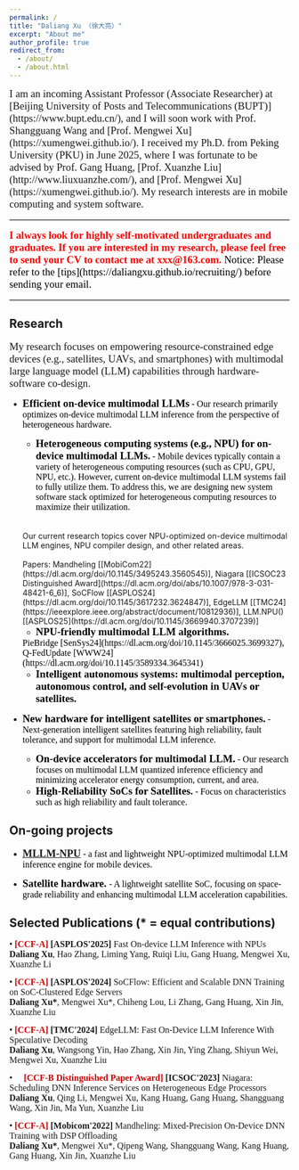 ```yaml
---
permalink: /
title: "Daliang Xu （徐大亮）"
excerpt: "About me"
author_profile: true
redirect_from: 
  - /about/
  - /about.html
---
```

<span style="font-family: 'Times New Roman', Times, serif; font-size: 14pt;">
I am an incoming Assistant Professor (Associate Researcher) at [Beijing University of Posts and Telecommunications (BUPT)](https://www.bupt.edu.cn/), and I will soon work with Prof. Shangguang Wang and [Prof. Mengwei Xu](https://xumengwei.github.io/).
I received my Ph.D. from Peking University (PKU) in June 2025, where I was fortunate to be advised by Prof. Gang Huang, [Prof. Xuanzhe Liu](http://www.liuxuanzhe.com/), and [Prof. Mengwei Xu](https://xumengwei.github.io/).
My research interests are in mobile computing and system software.
</span>

<hr style="border: none; border-top: 1px solid #ccc; margin: 16px 0;" />

<span style="font-family: 'Times New Roman', Times, serif; color: red; font-weight: bold; font-size: 14pt;">
I always look for highly self-motivated undergraduates and graduates. If you are interested in my research, please feel free to send your CV to contact me at xxx@163.com.
</span>

<span style="font-family: 'Times New Roman', Times, serif; color: black; font-size: 14pt;">
Notice: Please refer to the [tips](https://daliangxu.github.io/recruiting/) before sending your email. 
</span>

<hr style="border: none; border-top: 1px solid #ccc; margin: 16px 0;" />

## Research
<span style="font-family: 'Times New Roman', Times, serif; font-size: 14pt;">
My research focuses on empowering resource-constrained edge devices (e.g., satellites, UAVs, and smartphones) with multimodal large language model (LLM) capabilities through hardware-software co-design.
</span>

- <span style="font-family: 'Times New Roman', Times, serif; color: black; font-weight: bold; font-size: 14pt;">Efficient on-device multimodal LLMs</span>
<span style="font-family: 'Times New Roman', Times, serif; color: black; font-size: 12pt;"> - Our research primarily optimizes on-device multimodal LLM inference from the perspective of heterogeneous hardware.
  </span>

  * <span style="font-family: 'Times New Roman', Times, serif; color: black; font-weight: bold; font-size: 14pt;">Heterogeneous computing systems (e.g., NPU) for on-device multimodal LLMs.</span>
  <span style="font-family: 'Times New Roman', Times, serif; color: black; font-size: 12pt;"> - Mobile devices typically contain a variety of heterogeneous computing resources (such as CPU, GPU, NPU, etc.). However, current on-device multimodal LLM systems fail to fully utilize them. To address this, we are designing new system software stack optimized for heterogeneous computing resources to maximize their utilization. 
  <br>
  <br>
  Our current research topics cover NPU-optimized on-device multimodal LLM engines, NPU compiler design, and other related areas.
  <br>
  <br>
  Papers: Mandheling [[MobiCom22](https://dl.acm.org/doi/10.1145/3495243.3560545)], Niagara [[ICSOC23 Distinguished Award](https://dl.acm.org/doi/abs/10.1007/978-3-031-48421-6_6)], SoCFlow [[ASPLOS24](https://dl.acm.org/doi/10.1145/3617232.3624847)], EdgeLLM [[TMC24](https://ieeexplore.ieee.org/abstract/document/10812936)], LLM.NPU() [[ASPLOS25](https://dl.acm.org/doi/10.1145/3669940.3707239)]
  </span>

  * <span style="font-family: 'Times New Roman', Times, serif; color: black; font-weight: bold; font-size: 14pt;">NPU-friendly multimodal LLM algorithms.</span>
  <span style="font-family: 'Times New Roman', Times, serif; color: black; font-size: 12pt;"> 
  PieBridge [SenSys24](https://dl.acm.org/doi/10.1145/3666025.3699327), Q-FedUpdate [WWW24](https://dl.acm.org/doi/10.1145/3589334.3645341)
  </span>

  * <span style="font-family: 'Times New Roman', Times, serif; color: black; font-weight: bold; font-size: 14pt;">Intelligent autonomous systems: multimodal perception, autonomous control, and self-evolution in UAVs or satellites.</span>

- <span style="font-family: 'Times New Roman', Times, serif; color: black; font-weight: bold; font-size: 14pt;">New hardware for intelligent satellites or smartphones.</span>
  <span style="font-family: 'Times New Roman', Times, serif; color: black; font-size: 12pt;"> - Next-generation intelligent satellites featuring high reliability, fault tolerance, and support for multimodal LLM inference.
  </span>

  * <span style="font-family: 'Times New Roman', Times, serif; color: black; font-weight: bold; font-size: 14pt;">On-device accelerators for multimodal LLM.</span>
  <span style="font-family: 'Times New Roman', Times, serif; color: black; font-size: 12pt;"> - Our research focuses on multimodal LLM quantized inference efficiency and minimizing accelerator energy consumption, current, and area.
  </span>

  * <span style="font-family: 'Times New Roman', Times, serif; color: black; font-weight: bold; font-size: 14pt;">High-Reliability SoCs for Satellites.</span>
  <span style="font-family: 'Times New Roman', Times, serif; color: black; font-size: 12pt;"> - Focus on characteristics such as high reliability and fault tolerance.
  </span>


## On-going projects
- <span style="font-family: 'Times New Roman', Times, serif; color: black; font-weight: bold; font-size: 14pt;">[MLLM-NPU](https://github.com/UbiquitousLearning/mllm)</span>
<span style="font-family: 'Times New Roman', Times, serif; color: black; font-size: 12pt;"> - 
  a fast and lightweight NPU-optimized multimodal LLM inference engine for mobile devices.
  </span>


- <span style="font-family: 'Times New Roman', Times, serif; color: black; font-weight: bold; font-size: 14pt;">Satellite hardware. </span>
<span style="font-family: 'Times New Roman', Times, serif; color: black; font-size: 12pt;"> - 
  A lightweight satellite SoC, focusing on space-grade reliability and enhancing multimodal LLM acceleration capabilities.
  </span>


## Selected Publications (* = equal contributions)
<div style="font-family: 'Times New Roman', Times, serif; font-size: 16px;">

<div style="margin-bottom: 14px;">
• <b><span style="color: #c00;">[CCF-A]</span></b> <b>[ASPLOS'2025]</b> Fast On-device LLM Inference with NPUs <br>
<b>Daliang Xu</b>, Hao Zhang, Liming Yang, Ruiqi Liu, Gang Huang, Mengwei Xu, Xuanzhe Li
</div>

<div style="margin-bottom: 14px;">
• <b><span style="color: #c00;">[CCF-A]</span></b> <b>[ASPLOS'2024]</b> SoCFlow: Efficient and Scalable DNN Training on SoC-Clustered Edge Servers <br>
<b>Daliang Xu*</b>, Mengwei Xu*, Chiheng Lou, Li Zhang, Gang Huang, Xin Jin, Xuanzhe Liu
</div>

<div style="margin-bottom: 14px;">
• <b><span style="color: #c00;">[CCF-A]</span></b> <b>[TMC'2024]</b> EdgeLLM: Fast On-Device LLM Inference With Speculative Decoding <br>
<b>Daliang Xu</b>, Wangsong Yin, Hao Zhang, Xin Jin, Ying Zhang, Shiyun Wei, Mengwei Xu, Xuanzhe Liu
</div>

<div style="margin-bottom: 14px;">
• <b>👑 <span style="color: #c00;">[CCF-B Distinguished Paper Award]</span></b> <b>[ICSOC'2023]</b> Niagara: Scheduling DNN Inference Services on Heterogeneous Edge Processors  <br>
<b>Daliang Xu</b>, Qing Li, Mengwei Xu, Kang Huang, Gang Huang, Shangguang Wang, Xin Jin, Ma Yun, Xuanzhe Liu
</div>

<div style="margin-bottom: 14px;">
• <b><span style="color: #c00;">[CCF-A]</span></b> <b>[Mobicom'2022]</b> Mandheling: Mixed-Precision On-Device DNN Training with DSP Offloading <br>
<b>Daliang Xu*</b>, Mengwei Xu*, Qipeng Wang, Shangguang Wang, Kang Huang, Gang Huang, Xin Jin, Xuanzhe Liu
</div>

</div>



<!-- This is the front page of a website that is powered by the [academicpages template](https://github.com/academicpages/academicpages.github.io) and hosted on GitHub pages. [GitHub pages](https://pages.github.com) is a free service in which websites are built and hosted from code and data stored in a GitHub repository, automatically updating when a new commit is made to the respository. This template was forked from the [Minimal Mistakes Jekyll Theme](https://mmistakes.github.io/minimal-mistakes/) created by Michael Rose, and then extended to support the kinds of content that academics have: publications, talks, teaching, a portfolio, blog posts, and a dynamically-generated CV. You can fork [this repository](https://github.com/academicpages/academicpages.github.io) right now, modify the configuration and markdown files, add your own PDFs and other content, and have your own site for free, with no ads! An older version of this template powers my own personal website at [stuartgeiger.com](http://stuartgeiger.com), which uses [this Github repository](https://github.com/staeiou/staeiou.github.io).

A data-driven personal website
======
Like many other Jekyll-based GitHub Pages templates, academicpages makes you separate the website's content from its form. The content & metadata of your website are in structured markdown files, while various other files constitute the theme, specifying how to transform that content & metadata into HTML pages. You keep these various markdown (.md), YAML (.yml), HTML, and CSS files in a public GitHub repository. Each time you commit and push an update to the repository, the [GitHub pages](https://pages.github.com/) service creates static HTML pages based on these files, which are hosted on GitHub's servers free of charge.

Many of the features of dynamic content management systems (like Wordpress) can be achieved in this fashion, using a fraction of the computational resources and with far less vulnerability to hacking and DDoSing. You can also modify the theme to your heart's content without touching the content of your site. If you get to a point where you've broken something in Jekyll/HTML/CSS beyond repair, your markdown files describing your talks, publications, etc. are safe. You can rollback the changes or even delete the repository and start over -- just be sure to save the markdown files! Finally, you can also write scripts that process the structured data on the site, such as [this one](https://github.com/academicpages/academicpages.github.io/blob/master/talkmap.ipynb) that analyzes metadata in pages about talks to display [a map of every location you've given a talk](https://academicpages.github.io/talkmap.html).

Getting started
======
1. Register a GitHub account if you don't have one and confirm your e-mail (required!)
1. Fork [this repository](https://github.com/academicpages/academicpages.github.io) by clicking the "fork" button in the top right. 
1. Go to the repository's settings (rightmost item in the tabs that start with "Code", should be below "Unwatch"). Rename the repository "[your GitHub username].github.io", which will also be your website's URL.
1. Set site-wide configuration and create content & metadata (see below -- also see [this set of diffs](http://archive.is/3TPas) showing what files were changed to set up [an example site](https://getorg-testacct.github.io) for a user with the username "getorg-testacct")
1. Upload any files (like PDFs, .zip files, etc.) to the files/ directory. They will appear at https://[your GitHub username].github.io/files/example.pdf.  
1. Check status by going to the repository settings, in the "GitHub pages" section

Site-wide configuration
------
The main configuration file for the site is in the base directory in [_config.yml](https://github.com/academicpages/academicpages.github.io/blob/master/_config.yml), which defines the content in the sidebars and other site-wide features. You will need to replace the default variables with ones about yourself and your site's github repository. The configuration file for the top menu is in [_data/navigation.yml](https://github.com/academicpages/academicpages.github.io/blob/master/_data/navigation.yml). For example, if you don't have a portfolio or blog posts, you can remove those items from that navigation.yml file to remove them from the header. 

Create content & metadata
------
For site content, there is one markdown file for each type of content, which are stored in directories like _publications, _talks, _posts, _teaching, or _pages. For example, each talk is a markdown file in the [_talks directory](https://github.com/academicpages/academicpages.github.io/tree/master/_talks). At the top of each markdown file is structured data in YAML about the talk, which the theme will parse to do lots of cool stuff. The same structured data about a talk is used to generate the list of talks on the [Talks page](https://academicpages.github.io/talks), each [individual page](https://academicpages.github.io/talks/2012-03-01-talk-1) for specific talks, the talks section for the [CV page](https://academicpages.github.io/cv), and the [map of places you've given a talk](https://academicpages.github.io/talkmap.html) (if you run this [python file](https://github.com/academicpages/academicpages.github.io/blob/master/talkmap.py) or [Jupyter notebook](https://github.com/academicpages/academicpages.github.io/blob/master/talkmap.ipynb), which creates the HTML for the map based on the contents of the _talks directory).

**Markdown generator**

I have also created [a set of Jupyter notebooks](https://github.com/academicpages/academicpages.github.io/tree/master/markdown_generator
) that converts a CSV containing structured data about talks or presentations into individual markdown files that will be properly formatted for the academicpages template. The sample CSVs in that directory are the ones I used to create my own personal website at stuartgeiger.com. My usual workflow is that I keep a spreadsheet of my publications and talks, then run the code in these notebooks to generate the markdown files, then commit and push them to the GitHub repository.

How to edit your site's GitHub repository
------
Many people use a git client to create files on their local computer and then push them to GitHub's servers. If you are not familiar with git, you can directly edit these configuration and markdown files directly in the github.com interface. Navigate to a file (like [this one](https://github.com/academicpages/academicpages.github.io/blob/master/_talks/2012-03-01-talk-1.md) and click the pencil icon in the top right of the content preview (to the right of the "Raw | Blame | History" buttons). You can delete a file by clicking the trashcan icon to the right of the pencil icon. You can also create new files or upload files by navigating to a directory and clicking the "Create new file" or "Upload files" buttons. 

Example: editing a markdown file for a talk
![Editing a markdown file for a talk](/images/editing-talk.png)

For more info
------
More info about configuring academicpages can be found in [the guide](https://academicpages.github.io/markdown/). The [guides for the Minimal Mistakes theme](https://mmistakes.github.io/minimal-mistakes/docs/configuration/) (which this theme was forked from) might also be helpful. -->

